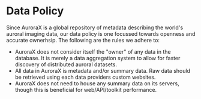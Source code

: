 # Data Policy

Since AuroraX is a global repository of metadata describing the world's auroral imaging data, our data policy is one focussed towards openness and accurate ownerhsip. The following are the rules we adhere to:

* AuroraX does not consider itself the "owner" of any data in the database. It is merely a data aggregation system to allow for faster discovery of distributed auroral datasets.
* All data in AuroraX is metadata and/or summary data. Raw data should be retrieved using each data providers custom websites.
* AuroraX does not need to house any summary data on its servers, though this is beneficial for web/API/toolkit performance.
